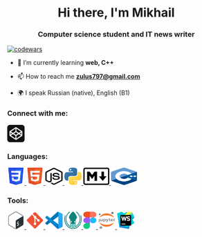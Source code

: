 <h1 align="center">Hi there, I'm Mikhail </h1>
<h3 align="center">Computer science student and IT news writer</h3>

[![codewars](https://www.codewars.com/users/MikhailMos/badges/small)](https://www.codewars.com/users/MikhailMos)

-   🌱 I’m currently learning **web, С++**

-   📫 How to reach me **zulus797@gmail.com**

-   🌍 I speak Russian (native), English (B1)

### Connect with me:

<p align="left">
<a href="https://codepen.io/mikhailmos" target="blank"><img align="center" src="icons/codepen.svg" alt="daniilshat" height="40" width="40" /></a>
</p>

### Languages:

<p align="left"> 
<a href="https://www.w3schools.com/css/" target="_blank" rel="noreferrer" title="CSS"> <img src="icons/CSS3.svg" alt="css3" width="40" height="40"/> </a> 
<a href="https://www.w3.org/html/" target="_blank" rel="noreferrer" title="HTML"> <img src="icons/HTML5.svg" alt="html5" width="40" height="40"/> </a> 
<a href="https://learn.javascript.ru/" target="_blank" rel="noreferrer" title="JavaScript"> <img src="icons/js_node.svg" alt="c" width="40" height="40"/> </a> 
<a href="https://www.python.org" target="_blank" rel="noreferrer" title="Python"> <img src="icons/python.svg" alt="python" width="40" height="40"/> </a> 
<a href="https://www.markdownguide.org/basic-syntax/" target="_blank" rel="noreferrer" title="Markdown"> <img src="icons/markdown.svg" alt="markdown" width="60" height="40"/> </a>
<a href="https://en.cppreference.com/w/" target="_blank" rel="noreferrer" title="C++"> <img src="icons/C++.svg" alt="cpp" width="60" height="40"/> </a>
</p>

### Tools:

<p align="left">
<a href="http://www.gnu.org/software/bash/" target="_blank" rel="noreferrer" title="Bash"> <img src="icons/Bash.svg" alt="git" width="40" height="40"/> </a> 
<a href="https://git-scm.com/" target="_blank" rel="noreferrer" title="Git"> <img src="icons/git.svg" alt="git" width="40" height="40"/> </a> 
<a href="https://code.visualstudio.com/" target="_blank" rel="noreferrer" title="VS-code"> <img src="icons/VS-code.svg" alt="git" width="40" height="40"/> </a> 
<a href="https://www.gitkraken.com/" target="_blank" rel="noreferrer"> <img src="icons/gitkraken.svg" alt="git" width="40" height="40"/> </a>
<a href="https://www.figma.com/" target="_blank" rel="noreferrer" title="Figma"> <img src="icons/figma.svg" alt="figma" width="30" height="40"/> </a>
<a href="https://jupyter.org/" target="_blank" rel="noreferrer" title="Jupyter"> <img src="icons/Jupyter.svg" alt="git" width="40" height="40"/> </a> 
<a href="https://www.jetbrains.com/webstorm/" target="_blank" rel="noreferrer" title="WebStorm"> <img src="icons/WebStorm.svg" alt="git" width="40" height="40"/> </a>
</p>
